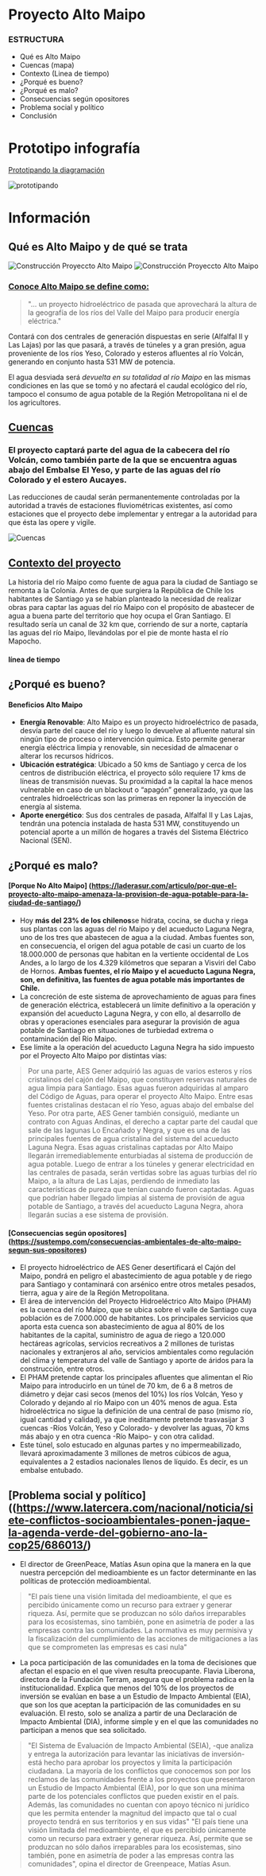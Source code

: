 # Proyecto Alto Maipo
### ESTRUCTURA
* Qué es Alto Maipo
* Cuencas (mapa)
* Contexto (Linea de tiempo)
* ¿Porqué es bueno?
* ¿Porqué es malo?
* Consecuencias según opositores
* Problema social y político
* Conclusión

# Prototipo infografía

[Prototipando la diagramación](https://www.figma.com/file/yMdBrkT9TyPAoLqDBGMtaZ/Infograf%C3%ADa-Digital?node-id=0%3A1)

![prototipando](https://i.pinimg.com/originals/6d/61/7c/6d617c3458535e7fcae15e5ca5daf523.png)

# Información
## Qué es Alto Maipo y de qué se trata
![Construcción Proyeccto Alto Maipo](https://3powershala.com/wp-content/uploads/2016/11/Alto-Maipo-1-770x513.jpg)
![Construcción Proyeccto Alto Maipo](https://surfbeatsradio.com/wp-content/uploads/2020/06/2275912.jpg)
### [Conoce Alto Maipo se define como:](conocealtomaipo.cl)
> "... un proyecto hidroeléctrico de pasada que aprovechará la altura de la geografía de los ríos del Valle del Maipo para producir energía eléctrica."

Contará con dos centrales de generación dispuestas en serie (Alfalfal II y Las Lajas) por las que pasará, a través de túneles y a gran presión, agua proveniente de los ríos Yeso, Colorado y esteros afluentes al río Volcán, generando en conjunto hasta 531 MW de potencia.

El agua desviada será *devuelta en su totalidad al río Maipo* en las mismas condiciones en las que se tomó y no afectará el caudal ecológico del río, tampoco el consumo de agua potable de la Región Metropolitana ni el de los agricultores.

## [Cuencas](https://conocealtomaipo.cl/agua/)
### El proyecto captará parte del agua de la cabecera del río Volcán, como también parte de la que se encuentra aguas abajo del Embalse El Yeso, y parte de las aguas del río Colorado y el estero Aucayes.
Las reducciones de caudal serán permanentemente controladas por la autoridad a través de estaciones fluviométricas existentes, así como estaciones que el proyecto debe implementar y entregar a la autoridad para que ésta las opere y vigile. 

![Cuencas](https://i.pinimg.com/originals/49/26/ac/4926acbd16db40bb2b86313e01aaa15e.png)

## [Contexto del proyecto](https://laderasur.com/articulo/por-que-el-proyecto-alto-maipo-amenaza-la-provision-de-agua-potable-para-la-ciudad-de-santiago/)
La historia del río Maipo como fuente de agua para la ciudad de Santiago se remonta a la Colonia. Antes de que surgiera la República de Chile los habitantes de Santiago ya se habían planteado la necesidad de realizar obras para captar las aguas del río Maipo con el propósito de abastecer de agua a buena parte del territorio que hoy ocupa el Gran Santiago. El resultado sería un canal de 32 km que, corriendo de sur a norte, captaría las aguas del río Maipo, llevándolas por el pie de monte hasta el río Mapocho.
#### línea de tiempo

## ¿Porqué es bueno?
#### Beneficios Alto Maipo
* **Energía Renovable**: Alto Maipo es un proyecto hidroeléctrico de pasada, desvía parte del cauce del río y luego lo devuelve al afluente natural sin ningún tipo de proceso o intervención química. Esto permite generar energía eléctrica limpia y renovable, sin necesidad de almacenar o alterar los recursos hídricos.
* **Ubicación estratégica**: Ubicado a 50 kms de Santiago y cerca de los centros de distribución eléctrica, el proyecto sólo requiere 17 kms de líneas de transmisión nuevas. Su proximidad a la capital la hace menos vulnerable en caso de un blackout o “apagón” generalizado, ya que las centrales hidroeléctricas son las primeras en reponer la inyección de energía al sistema.
* **Aporte energético**: Sus dos centrales de pasada, Alfalfal II y Las Lajas, tendrán una potencia instalada de hasta 531 MW, constituyendo un potencial aporte a un millón de hogares a través del Sistema Eléctrico Nacional (SEN).

## ¿Porqué es malo?
#### [Porque No Alto Maipo] (https://laderasur.com/articulo/por-que-el-proyecto-alto-maipo-amenaza-la-provision-de-agua-potable-para-la-ciudad-de-santiago/)
* Hoy **más del 23% de los chilenos**se hidrata, cocina, se ducha y riega sus plantas con las aguas del río Maipo y del acueducto Laguna Negra, uno de los tres que abastecen de agua a la ciudad. Ambas fuentes son, en consecuencia, el origen del agua potable de casi un cuarto de los 18.000.000 de personas que habitan en la vertiente occidental de Los Andes, a lo largo de los 4.329 kilómetros que separan a Visviri del Cabo de Hornos. **Ambas fuentes, el río Maipo y el acueducto Laguna Negra, son, en definitiva, las fuentes de agua potable más importantes de Chile.**
* La concreción de este sistema de aprovechamiento de aguas para fines de generación eléctrica, establecerá un límite definitivo a la operación y expansión del acueducto Laguna Negra, y con ello, al desarrollo de obras y operaciones esenciales para asegurar la provisión de agua potable de Santiago en situaciones de turbiedad extrema o contaminación del Río Maipo. 
* Ese límite a la operación del acueducto Laguna Negra ha sido impuesto por el Proyecto Alto Maipo por distintas vías:
> Por una parte, AES Gener adquirió las aguas de varios esteros y ríos cristalinos del cajón del Maipo, que constituyen reservas naturales de agua limpia para Santiago. Esas aguas fueron adquiridas al amparo del Código de Aguas, para operar el proyecto Alto Maipo. Entre esas fuentes cristalinas destacan el río Yeso, aguas abajo del embalse del Yeso.
> Por otra parte, AES Gener también consiguió, mediante un contrato con Aguas Andinas, el derecho a captar parte del caudal que sale de las lagunas Lo Encañado y Negra, y que es una de las principales fuentes de agua cristalina del sistema del acueducto Laguna Negra.
> Esas aguas cristalinas captadas por Alto Maipo llegarán irremediablemente enturbiadas al sistema de producción de agua potable. Luego de entrar a los túneles y generar electricidad en las centrales de pasada, serán vertidas sobre las aguas turbias del río Maipo, a la altura de Las Lajas, perdiendo de inmediato las características de pureza que tenían cuando fueron captadas. Aguas que podrían haber llegado limpias al sistema de provisión de agua potable de Santiago, a través del acueducto Laguna Negra, ahora llegarán sucias a ese sistema de provisión.

#### [Consecuencias según opositores] (https://sustempo.com/consecuencias-ambientales-de-alto-maipo-segun-sus-opositores)
* El proyecto hidroeléctrico de AES Gener desertificará el Cajón del Maipo, pondrá en peligro el abastecimiento de agua potable y de riego para Santiago y contaminará con arsénico entre otros metales pesados, tierra, agua y aire de la Región Metropolitana.
* El área de intervención del Proyecto Hidroeléctrico Alto Maipo (PHAM) es la cuenca del río Maipo, que se ubica sobre el valle de Santiago cuya población es de 7.000.000 de habitantes. Los principales servicios que aporta esta cuenca son abastecimiento de agua al 80% de los habitantes de la capital, suministro de agua de riego a 120.000 hectáreas agrícolas, servicios recreativos a 2 millones de turistas nacionales y extranjeros al año, servicios ambientales como regulación del clima y temperatura del valle de Santiago y aporte de áridos para la construcción, entre otros.
* El PHAM pretende captar los principales afluentes que alimentan el Río Maipo para introducirlo en un túnel de 70 km, de 6 a 8 metros de diámetro y dejar casi secos (menos del 10%) los ríos Volcán, Yeso y Colorado y dejando al río Maipo con un 40% menos de agua.  Esta hidroeléctrica  no sigue la definición de una central de paso (mismo río, igual cantidad y calidad), ya que ineditamente pretende trasvasijar 3 cuencas -Ríos Volcán, Yeso y Colorado- y devolver las aguas, 70 kms más abajo y en otra cuenca -Río Maipo- y con otra calidad.
* Este túnel, solo estucado en algunas partes y no impermeabilizado, llevará aproximadamente 3 millones de metros cúbicos de agua, equivalentes a 2 estadios nacionales llenos de líquido. Es decir, es un embalse entubado.

## [Problema social y político] ((https://www.latercera.com/nacional/noticia/siete-conflictos-socioambientales-ponen-jaque-la-agenda-verde-del-gobierno-ano-la-cop25/686013/)
* El director de GreenPeace, Matías Asun opina que la manera en la que nuestra percepción del medioambiente es un factor determinante en las políticas de protección medioambiental.
> "El país tiene una visión limitada del medioambiente, el que es percibido únicamente como un recurso para extraer y generar riqueza. Así, permite que se produzcan no sólo daños irreparables para los ecosistemas, sino también, pone en asimetría de poder a las empresas contra las comunidades. La normativa es muy permisiva y la fiscalización del cumplimiento de las acciones de mitigaciones a las que se comprometen las empresas es casi nula"
* La poca participación de las comunidades en la toma de decisiones que afectan el espacio en el que viven resulta preocupante. Flavia Liberona, directora de la Fundación Terram, asegura que el problema radica en la institucionalidad. Explica que menos del 10% de los proyectos de inversión se evalúan en base a un Estudio de Impacto Ambiental (EIA), que son los que aceptan la participación de las comunidades en su evaluación. El resto, solo se analiza a partir de una Declaración de Impacto Ambiental (DIA), informe simple y en el que las comunidades no participan a menos que sea solicitado.
> "El Sistema de Evaluación de Impacto Ambiental (SEIA), -que analiza y entrega la autorización para levantar las iniciativas de inversión- está hecho para aprobar los proyectos y limita la participación ciudadana. La mayoría de los conflictos que conocemos son por los reclamos de las comunidades frente a los proyectos que presentaron un Estudio de Impacto Ambiental (EIA), por lo que son una mínima parte de los potenciales conflictos que pueden existir en el país. Además, las comunidades no cuentan con apoyo técnico ni jurídico que les permita entender la magnitud del impacto que tal o cual proyecto tendrá en sus territorios y en sus vidas"
> "El país tiene una visión limitada del medioambiente, el que es percibido únicamente como un recurso para extraer y generar riqueza. Así, permite que se produzcan no sólo daños irreparables para los ecosistemas, sino también, pone en asimetría de poder a las empresas contra las comunidades", opina el director de Greenpeace, Matías Asun. 







